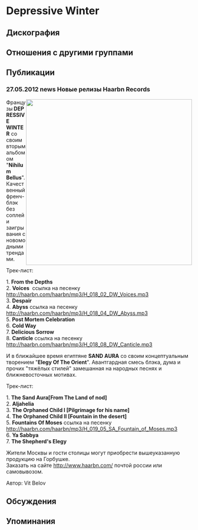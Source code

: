 # Depressive Winter



## Дискография


## Отношения с другими группами


## Публикации

### 27.05.2012 news Новые релизы Haarbn Records

<P><IMG border=0 hspace=0 alt="" align=right src="/images/news_rus/2012.05/24030.jpg" width=450 height=450>Французы<STRONG>&nbsp;DEPRESSIVE WINTER</STRONG>&nbsp;со своим вторым альбомом "<STRONG>Nihilum Bellus</STRONG>". Качественный френч-блэк без соплей и заигрывания с новомодными трендами.</P>
<P>Трек-лист:</P>
<P>1. <STRONG>From the Depths</STRONG><BR>2. <STRONG>Voices</STRONG>&nbsp; ссылка на песенку <A href="http://haarbn.com/haarbn/mp3/H_018_02_DW_Voices.mp3">http://haarbn.com/haarbn/mp3/H_018_02_DW_Voices.mp3</A><BR>3. <STRONG>Despair<BR></STRONG>4. <STRONG>Abyss</STRONG> ссылка на песенку <A href="http://haarbn.com/haarbn/mp3/H_018_04_DW_Abyss.mp3">http://haarbn.com/haarbn/mp3/H_018_04_DW_Abyss.mp3</A><BR>5. <STRONG>Post Mortem Celebration<BR></STRONG>6. <STRONG>Cold Way<BR></STRONG>7. <STRONG>Delicious Sorrow<BR></STRONG>8. <STRONG>Canticle</STRONG> ссылка на песенку <A href="http://haarbn.com/haarbn/mp3/H_018_08_DW_Canticle.mp3">http://haarbn.com/haarbn/mp3/H_018_08_DW_Canticle.mp3</A></P>
<P>И в ближайшее время египтяне&nbsp;<STRONG>SAND AURA</STRONG>&nbsp;со своим концептуальным творением "<STRONG>Elegy Of The Orient</STRONG>". Авантгардная смесь блэка, дума и прочих "тяжёлых стилей" замешанная на народных песнях и ближневосточных мотивах.</P>
<P>Трек-лист:</P>
<P>1. <STRONG>The Sand Aura[From The Land of nod]<BR></STRONG>2. <STRONG>Aljahelia<BR></STRONG>3. <STRONG>The Orphaned Child I [Pilgrimage for his name]<BR></STRONG>4. <STRONG>The Orphaned Child II [Fountain in the desert]<BR></STRONG>5. <STRONG>Fountains Of Moses</STRONG> ссылка на песенку <A href="http://haarbn.com/haarbn/mp3/H_019_05_SA_Fountain_of_Moses.mp3">http://haarbn.com/haarbn/mp3/H_019_05_SA_Fountain_of_Moses.mp3</A><BR>6. <STRONG>Ya Sabbya<BR></STRONG>7. <STRONG>The Shepherd's Elegy</STRONG></P>
<P>Жители Москвы и гости столицы могут приобрести вышеуказанную продукцию на Горбушке.<BR>Заказать на сайте <A href="http://www.haarbn.com/">http://www.haarbn.com/</A> почтой россии или самовывозом.</P>
Автор: Vit Belov


## Обсуждения


## Упоминания

